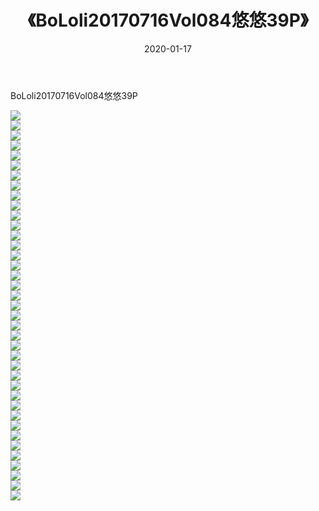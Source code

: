 ﻿---
layout: post
title:  《BoLoli20170716Vol084悠悠39P》
date:   2020-01-17
img: http://pic.660000.xyz/1:/性感/2020/BoLoli20170716Vol084悠悠39P/000.jpg
categories: [美女, 清纯, 唯美]
---

BoLoli20170716Vol084悠悠39P

  ![](http://pic.660000.xyz/1:/性感/2020/BoLoli20170716Vol084悠悠39P/001.jpg) <br> ![](http://pic.660000.xyz/1:/性感/2020/BoLoli20170716Vol084悠悠39P/002.jpg) <br> ![](http://pic.660000.xyz/1:/性感/2020/BoLoli20170716Vol084悠悠39P/003.jpg) <br> ![](http://pic.660000.xyz/1:/性感/2020/BoLoli20170716Vol084悠悠39P/004.jpg) <br> ![](http://pic.660000.xyz/1:/性感/2020/BoLoli20170716Vol084悠悠39P/005.jpg) <br> ![](http://pic.660000.xyz/1:/性感/2020/BoLoli20170716Vol084悠悠39P/006.jpg) <br> ![](http://pic.660000.xyz/1:/性感/2020/BoLoli20170716Vol084悠悠39P/007.jpg) <br> ![](http://pic.660000.xyz/1:/性感/2020/BoLoli20170716Vol084悠悠39P/008.jpg) <br> ![](http://pic.660000.xyz/1:/性感/2020/BoLoli20170716Vol084悠悠39P/009.jpg) <br> ![](http://pic.660000.xyz/1:/性感/2020/BoLoli20170716Vol084悠悠39P/010.jpg) <br> ![](http://pic.660000.xyz/1:/性感/2020/BoLoli20170716Vol084悠悠39P/011.jpg) <br> ![](http://pic.660000.xyz/1:/性感/2020/BoLoli20170716Vol084悠悠39P/012.jpg) <br> ![](http://pic.660000.xyz/1:/性感/2020/BoLoli20170716Vol084悠悠39P/013.jpg) <br> ![](http://pic.660000.xyz/1:/性感/2020/BoLoli20170716Vol084悠悠39P/014.jpg) <br> ![](http://pic.660000.xyz/1:/性感/2020/BoLoli20170716Vol084悠悠39P/015.jpg) <br> ![](http://pic.660000.xyz/1:/性感/2020/BoLoli20170716Vol084悠悠39P/016.jpg) <br> ![](http://pic.660000.xyz/1:/性感/2020/BoLoli20170716Vol084悠悠39P/017.jpg) <br> ![](http://pic.660000.xyz/1:/性感/2020/BoLoli20170716Vol084悠悠39P/018.jpg) <br> ![](http://pic.660000.xyz/1:/性感/2020/BoLoli20170716Vol084悠悠39P/019.jpg) <br> ![](http://pic.660000.xyz/1:/性感/2020/BoLoli20170716Vol084悠悠39P/020.jpg) <br> ![](http://pic.660000.xyz/1:/性感/2020/BoLoli20170716Vol084悠悠39P/021.jpg) <br> ![](http://pic.660000.xyz/1:/性感/2020/BoLoli20170716Vol084悠悠39P/022.jpg) <br> ![](http://pic.660000.xyz/1:/性感/2020/BoLoli20170716Vol084悠悠39P/023.jpg) <br> ![](http://pic.660000.xyz/1:/性感/2020/BoLoli20170716Vol084悠悠39P/024.jpg) <br> ![](http://pic.660000.xyz/1:/性感/2020/BoLoli20170716Vol084悠悠39P/025.jpg) <br> ![](http://pic.660000.xyz/1:/性感/2020/BoLoli20170716Vol084悠悠39P/026.jpg) <br> ![](http://pic.660000.xyz/1:/性感/2020/BoLoli20170716Vol084悠悠39P/027.jpg) <br> ![](http://pic.660000.xyz/1:/性感/2020/BoLoli20170716Vol084悠悠39P/028.jpg) <br> ![](http://pic.660000.xyz/1:/性感/2020/BoLoli20170716Vol084悠悠39P/029.jpg) <br> ![](http://pic.660000.xyz/1:/性感/2020/BoLoli20170716Vol084悠悠39P/030.jpg) <br> ![](http://pic.660000.xyz/1:/性感/2020/BoLoli20170716Vol084悠悠39P/031.jpg) <br> ![](http://pic.660000.xyz/1:/性感/2020/BoLoli20170716Vol084悠悠39P/032.jpg) <br> ![](http://pic.660000.xyz/1:/性感/2020/BoLoli20170716Vol084悠悠39P/033.jpg) <br> ![](http://pic.660000.xyz/1:/性感/2020/BoLoli20170716Vol084悠悠39P/034.jpg) <br> ![](http://pic.660000.xyz/1:/性感/2020/BoLoli20170716Vol084悠悠39P/035.jpg) <br> ![](http://pic.660000.xyz/1:/性感/2020/BoLoli20170716Vol084悠悠39P/036.jpg) <br> ![](http://pic.660000.xyz/1:/性感/2020/BoLoli20170716Vol084悠悠39P/037.jpg) <br> ![](http://pic.660000.xyz/1:/性感/2020/BoLoli20170716Vol084悠悠39P/038.jpg) <br> ![](http://pic.660000.xyz/1:/性感/2020/BoLoli20170716Vol084悠悠39P/039.jpg) <br>